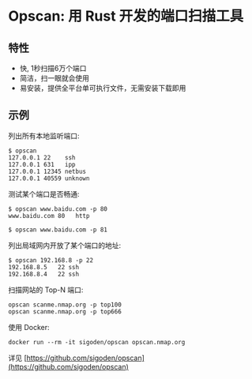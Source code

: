 # Opscan: 用 Rust 开发的端口扫描工具

## 特性

* 快, 1秒扫描6万个端口
* 简洁，扫一眼就会使用
* 易安装，提供全平台单可执行文件，无需安装下载即用

## 示例

列出所有本地监听端口:

```
$ opscan
127.0.0.1 22    ssh
127.0.0.1 631   ipp
127.0.0.1 12345 netbus
127.0.0.1 40559 unknown
```

测试某个端口是否畅通:

```
$ opscan www.baidu.com -p 80
www.baidu.com 80   http

$ opscan www.baidu.com -p 81
```

列出局域网内开放了某个端口的地址:

```
$ opscan 192.168.8 -p 22
192.168.8.5   22 ssh
192.168.8.4   22 ssh
```

扫描网站的 Top-N 端口:

```
opscan scanme.nmap.org -p top100
opscan scanme.nmap.org -p top666
```

使用 Docker:
```
docker run --rm -it sigoden/opscan opscan.nmap.org
```

详见 [https://github.com/sigoden/opscan](https://github.com/sigoden/opscan)
